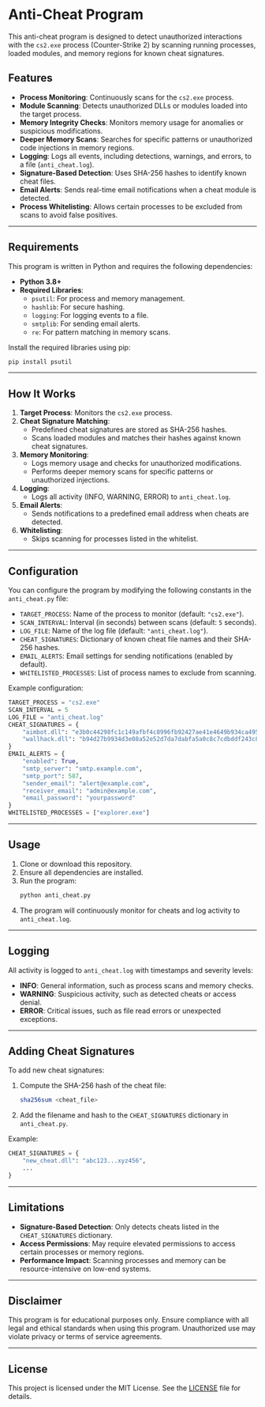 # **Anti-Cheat Program**

This anti-cheat program is designed to detect unauthorized interactions with the `cs2.exe` process (Counter-Strike 2) by scanning running processes, loaded modules, and memory regions for known cheat signatures.

## **Features**
- **Process Monitoring**: Continuously scans for the `cs2.exe` process.
- **Module Scanning**: Detects unauthorized DLLs or modules loaded into the target process.
- **Memory Integrity Checks**: Monitors memory usage for anomalies or suspicious modifications.
- **Deeper Memory Scans**: Searches for specific patterns or unauthorized code injections in memory regions.
- **Logging**: Logs all events, including detections, warnings, and errors, to a file (`anti_cheat.log`).
- **Signature-Based Detection**: Uses SHA-256 hashes to identify known cheat files.
- **Email Alerts**: Sends real-time email notifications when a cheat module is detected.
- **Process Whitelisting**: Allows certain processes to be excluded from scans to avoid false positives.

---

## **Requirements**
This program is written in Python and requires the following dependencies:
- **Python 3.8+**
- **Required Libraries**:
  - `psutil`: For process and memory management.
  - `hashlib`: For secure hashing.
  - `logging`: For logging events to a file.
  - `smtplib`: For sending email alerts.
  - `re`: For pattern matching in memory scans.

Install the required libraries using pip:
```bash
pip install psutil
```

---

## **How It Works**
1. **Target Process**: Monitors the `cs2.exe` process.
2. **Cheat Signature Matching**:
   - Predefined cheat signatures are stored as SHA-256 hashes.
   - Scans loaded modules and matches their hashes against known cheat signatures.
3. **Memory Monitoring**:
   - Logs memory usage and checks for unauthorized modifications.
   - Performs deeper memory scans for specific patterns or unauthorized injections.
4. **Logging**:
   - Logs all activity (INFO, WARNING, ERROR) to `anti_cheat.log`.
5. **Email Alerts**:
   - Sends notifications to a predefined email address when cheats are detected.
6. **Whitelisting**:
   - Skips scanning for processes listed in the whitelist.

---

## **Configuration**
You can configure the program by modifying the following constants in the `anti_cheat.py` file:

- `TARGET_PROCESS`: Name of the process to monitor (default: `"cs2.exe"`).
- `SCAN_INTERVAL`: Interval (in seconds) between scans (default: `5` seconds).
- `LOG_FILE`: Name of the log file (default: `"anti_cheat.log"`).
- `CHEAT_SIGNATURES`: Dictionary of known cheat file names and their SHA-256 hashes.
- `EMAIL_ALERTS`: Email settings for sending notifications (enabled by default).
- `WHITELISTED_PROCESSES`: List of process names to exclude from scanning.

Example configuration:
```python
TARGET_PROCESS = "cs2.exe"
SCAN_INTERVAL = 5
LOG_FILE = "anti_cheat.log"
CHEAT_SIGNATURES = {
    "aimbot.dll": "e3b0c44298fc1c149afbf4c8996fb92427ae41e4649b934ca495991b7852b855",
    "wallhack.dll": "b94d27b9934d3e08a52e52d7da7dabfa5a0c8c7cdbddf243c8b9f64f5a3a3db2",
}
EMAIL_ALERTS = {
    "enabled": True,
    "smtp_server": "smtp.example.com",
    "smtp_port": 587,
    "sender_email": "alert@example.com",
    "receiver_email": "admin@example.com",
    "email_password": "yourpassword"
}
WHITELISTED_PROCESSES = ["explorer.exe"]
```

---

## **Usage**
1. Clone or download this repository.
2. Ensure all dependencies are installed.
3. Run the program:
   ```bash
   python anti_cheat.py
   ```
4. The program will continuously monitor for cheats and log activity to `anti_cheat.log`.

---

## **Logging**
All activity is logged to `anti_cheat.log` with timestamps and severity levels:
- **INFO**: General information, such as process scans and memory checks.
- **WARNING**: Suspicious activity, such as detected cheats or access denial.
- **ERROR**: Critical issues, such as file read errors or unexpected exceptions.

---

## **Adding Cheat Signatures**
To add new cheat signatures:
1. Compute the SHA-256 hash of the cheat file:
   ```bash
   sha256sum <cheat_file>
   ```
2. Add the filename and hash to the `CHEAT_SIGNATURES` dictionary in `anti_cheat.py`.

Example:
```python
CHEAT_SIGNATURES = {
    "new_cheat.dll": "abc123...xyz456",
    ...
}
```

---

## **Limitations**
- **Signature-Based Detection**: Only detects cheats listed in the `CHEAT_SIGNATURES` dictionary.
- **Access Permissions**: May require elevated permissions to access certain processes or memory regions.
- **Performance Impact**: Scanning processes and memory can be resource-intensive on low-end systems.

---

## **Disclaimer**
This program is for educational purposes only. Ensure compliance with all legal and ethical standards when using this program. Unauthorized use may violate privacy or terms of service agreements.

---

## **License**
This project is licensed under the MIT License. See the [LICENSE](LICENSE) file for details.